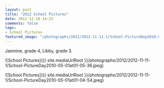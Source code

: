 ```yaml
---
layout: post
title: "2012 School Pictures"
date: 2012-12-10 14:23
comments: false
tags: 
- School Pictures
featured_image: "/photographs/2012/2012-11-11-1/School-PictureDay2010-05-01at01-05-36.jpeg"
---
```

Jasmine, grade 4, Libby, grade 3.

![School Pictures]({{ site.mediaUrlRoot }}/photographs/2012/2012-11-11-1/School-PictureDay2010-05-01at01-05-36.jpeg)


![School Pictures]({{ site.mediaUrlRoot }}/photographs/2012/2012-11-11-1/School-PictureDay2010-05-01at01-04-54.jpeg)

